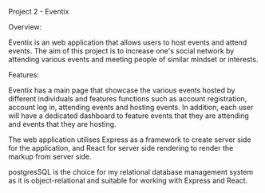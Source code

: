 Project 2 - Eventix


Overview:

Eventix is an web application that allows users to host events and attend events. The aim of this project is to increase one's social network by attending various events and meeting people of similar mindset or interests. 

Features:

Eventix has a main page that showcase the various events hosted by different individuals and features functions such as account registration, account log in, attending events and hosting events. In addition, each user will have a dedicated dashboard to feature events that they are attending and events that they are hosting.

The web application utilises Express as a framework to create server side for the application, and React for server side rendering to render the markup from server side.

postgresSQL is the choice for my relational database management system as it is object-relational and suitable for working with Express and React.